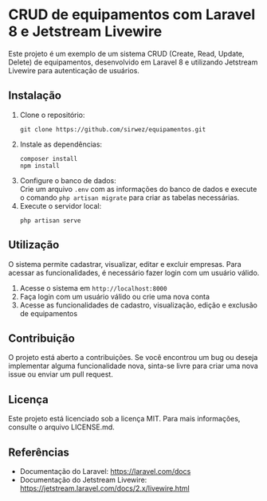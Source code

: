 <h1>CRUD de equipamentos com Laravel 8 e Jetstream Livewire</h1>
<p>Este projeto é um exemplo de um sistema CRUD (Create, Read, Update, Delete) de equipamentos, desenvolvido em Laravel 8 e utilizando Jetstream Livewire para autenticação de usuários.</p>
<h2>Instalação</h2>
<ol>
  <li>Clone o repositório:
    <pre><code>git clone https://github.com/sirwez/equipamentos.git</code></pre>
  </li>
  <li>Instale as dependências:
    <pre><code>composer install
npm install</code></pre>
  </li>
  <li>Configure o banco de dados:<br>
    Crie um arquivo <code>.env</code> com as informações do banco de dados e execute o comando <code>php artisan migrate</code> para criar as tabelas necessárias.
  </li>
  <li>Execute o servidor local:
    <pre><code>php artisan serve</code></pre>
  </li>
</ol>
<h2>Utilização</h2>
<p>O sistema permite cadastrar, visualizar, editar e excluir empresas. Para acessar as funcionalidades, é necessário fazer login com um usuário válido.</p>
<ol>
  <li>Acesse o sistema em <code>http://localhost:8000</code></li>
  <li>Faça login com um usuário válido ou crie uma nova conta</li>
  <li>Acesse as funcionalidades de cadastro, visualização, edição e exclusão de equipamentos</li>
</ol>
<h2>Contribuição</h2>
<p>O projeto está aberto a contribuições. Se você encontrou um bug ou deseja implementar alguma funcionalidade nova, sinta-se livre para criar uma nova issue ou enviar um pull request.</p>
<h2>Licença</h2>
<p>Este projeto está licenciado sob a licença MIT. Para mais informações, consulte o arquivo LICENSE.md.</p>
<h2>Referências</h2>
<ul>
  <li>Documentação do Laravel: <a href="https://laravel.com/docs">https://laravel.com/docs</a></li>
  <li>Documentação do Jetstream Livewire: <a href="https://jetstream.laravel.com/docs/2.x/livewire.html">https://jetstream.laravel.com/docs/2.x/livewire.html</a></li>
</ul>
